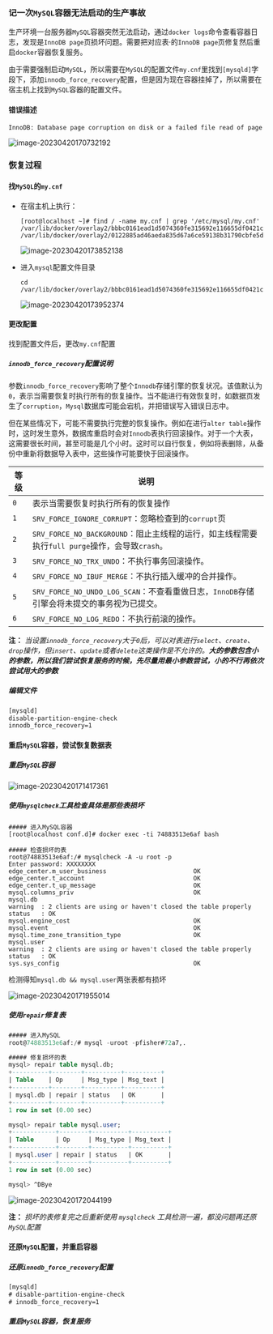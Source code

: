 ### 记一次`MySQL`容器无法启动的生产事故

生产环境一台服务器`MySQL`容器突然无法启动，通过`docker logs`命令查看容器日志，发现是`InnoDB page`页损坏问题。需要把对应表·的`InnoDB page`页修复然后重启`docker`容器恢复服务。

由于需要强制启动`MySQL`，所以需要在`MySQL`的配置文件`my.cnf`里找到`[mysqld]`字段下，添加`innodb_force_recovery`配置，但是因为现在容器挂掉了，所以需要在宿主机上找到`MySQL`容器的配置文件。

#### 错误描述

```tex
InnoDB: Database page corruption on disk or a failed file read of page [page id: space=0, page number=264]. You may have to recover from a backup.
```

![image-20230420170732192](https://typroa12138.oss-cn-hangzhou.aliyuncs.com/image/2023/04/image-20230420170732192.png)



### 恢复过程

#### 找`MySQL`的`my.cnf`

- 在宿主机上执行：

  ```shell
  [root@localhost ~]# find / -name my.cnf | grep '/etc/mysql/my.cnf'
  /var/lib/docker/overlay2/bbbc0161ead1d5074360fe315692e116655df0421c36f889416048764afa4f58/diff/etc/mysql/my.cnf
  /var/lib/docker/overlay2/0122885ad46aeda835d67a6ce59138b31790cbfe5d8a88366c39da0ee20e87db/merged/etc/mysql/my.cnf
  ```

  ![image-20230420173852138](https://typroa12138.oss-cn-hangzhou.aliyuncs.com/image/2023/04/image-20230420173852138.png)

- 进入`mysql`配置文件目录

  ```shell
  cd /var/lib/docker/overlay2/bbbc0161ead1d5074360fe315692e116655df0421c36f889416048764afa4f58/diff/etc/mysql/
  ```

  ![image-20230420173952374](https://typroa12138.oss-cn-hangzhou.aliyuncs.com/image/2023/04/image-20230420173952374.png)



#### 更改配置

找到配置文件后，更改`my.cnf`配置

##### `innodb_force_recovery`配置说明

参数`innodb_force_recovery`影响了整个`Innodb`存储引擎的恢复状况。该值默认为`0`，表示当需要恢复时执行所有的恢复操作。当不能进行有效恢复时，如数据页发生了`corruption`，`Mysql`数据库可能会宕机，并把错误写入错误日志中。

但在某些情况下，可能不需要执行完整的恢复操作。例如在进行`alter table`操作时，这时发生意外，数据库重启时会对`Innodb`表执行回滚操作。对于一个大表，这需要很长时间，甚至可能是几个小时。这时可以自行恢复，例如将表删除，从备份中重新将数据导入表中，这些操作可能要快于回滚操作。

| 等级 | 说明                                                         |
| ---- | ------------------------------------------------------------ |
| `0`  | 表示当需要恢复时执行所有的恢复操作                           |
| `1`  | `SRV_FORCE_IGNORE_CORRUPT`：忽略检查到的`corrupt`页          |
| `2`  | `SRV_FORCE_NO_BACKGROUND`：阻止主线程的运行，如主线程需要执行`full purge`操作，会导致`crash`。 |
| `3`  | `SRV_FORCE_NO_TRX_UNDO`：不执行事务回滚操作。                |
| `4`  | `SRV_FORCE_NO_IBUF_MERGE`：不执行插入缓冲的合并操作。        |
| `5`  | `SRV_FORCE_NO_UNDO_LOG_SCAN`：不查看重做日志，`InnoDB`存储引擎会将未提交的事务视为已提交。 |
| `6`  | `SRV_FORCE_NO_LOG_REDO`：不执行前滚的操作。                  |

__注：__ _当设置`innodb_force_recovery`大于`0`后，可以对表进行`select`、`create`、`drop`操作，但`insert`、`update`或者`delete`这类操作是不允许的。**大的参数包含小的参数，所以我们尝试恢复服务的时候，先尽量用最小参数尝试，小的不行再依次尝试用大的参数**_

##### 编辑文件

```tex
[mysqld]
disable-partition-engine-check
innodb_force_recovery=1
```



#### 重启`MySQL`容器，尝试恢复数据表

##### 重启`MySQL`容器

![image-20230420171417361](https://typroa12138.oss-cn-hangzhou.aliyuncs.com/image/2023/04/image-20230420171417361.png)

##### 使用`mysqlcheck`工具检查具体是那些表损坏

```shell
##### 进入MySQL容器
[root@localhost conf.d]# docker exec -ti 74883513e6af bash

##### 检查损坏的表
root@74883513e6af:/# mysqlcheck -A -u root -p
Enter password: XXXXXXXX
edge_center.m_user_business                        OK
edge_center.t_account                              OK
edge_center.t_up_message                           OK
mysql.columns_priv                                 OK
mysql.db
warning  : 2 clients are using or haven't closed the table properly
status   : OK
mysql.engine_cost                                  OK
mysql.event                                        OK
mysql.time_zone_transition_type                    OK
mysql.user
warning  : 2 clients are using or haven't closed the table properly
status   : OK
sys.sys_config                                     OK
```

检测得知`mysql.db && mysql.user`两张表都有损坏

![image-20230420171955014](https://typroa12138.oss-cn-hangzhou.aliyuncs.com/image/2023/04/image-20230420171955014.png)

##### 使用`repair`修复表

```sql
##### 进入MySQL
root@74883513e6af:/# mysql -uroot -pfisher#72a7,.

##### 修复损坏的表
mysql> repair table mysql.db;
+----------+--------+----------+----------+
| Table    | Op     | Msg_type | Msg_text |
+----------+--------+----------+----------+
| mysql.db | repair | status   | OK       |
+----------+--------+----------+----------+
1 row in set (0.00 sec)

mysql> repair table mysql.user;
+------------+--------+----------+----------+
| Table      | Op     | Msg_type | Msg_text |
+------------+--------+----------+----------+
| mysql.user | repair | status   | OK       |
+------------+--------+----------+----------+
1 row in set (0.00 sec)

mysql> ^DBye
```

![image-20230420172044199](https://typroa12138.oss-cn-hangzhou.aliyuncs.com/image/2023/04/image-20230420172044199.png)

__注：__ _损坏的表修复完之后重新使用 `mysqlcheck` 工具检测一遍，都没问题再还原`MySQL`配置_



#### 还原`MySQL`配置，并重启容器

##### 还原`innodb_force_recovery`配置

```tex
[mysqld]
# disable-partition-engine-check
# innodb_force_recovery=1
```

##### 重启`MySQL`容器，恢复服务

